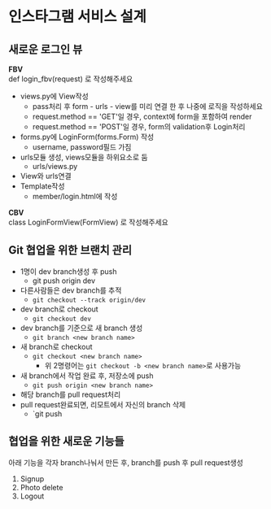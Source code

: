 # 인스타그램 서비스 설계

## 새로운 로그인 뷰

**FBV**  
def login_fbv(request) 로 작성해주세요

- views.py에 View작성
	- pass처리 후 form - urls - view를 미리 연결 한 후 나중에 로직을 작성하세요
	- request.method == 'GET'일 경우, context에 form을 포함하여 render
	- request.method == 'POST'일 경우, form의 validation후 Login처리
- forms.py에 LoginForm(forms.Form) 작성
	- username, password필드 가짐
- urls모듈 생성, views모듈을 하위요소로 둠
	- urls/views.py
- View와 urls연결
- Template작성
	- member/login.html에 작성

	
**CBV**  
class LoginFormView(FormView) 로  작성해주세요

## Git 협업을 위한 브랜치 관리

- 1명이 dev branch생성 후 push
	- git push origin dev
- 다른사람들은 dev branch를 추적
	- `git checkout --track origin/dev`
- dev branch로 checkout
	- `git checkout dev`
- dev branch를 기준으로 새 branch 생성
	- `git branch <new branch name>`
- 새 branch로 checkout
	- `git checkout <new branch name>`
		- 위 2명령어는 `git checkout -b <new branch name>`로 사용가능
- 새 branch에서 작업 완료 후, 저장소에 push
	- `git push origin <new branch name>`
- 해당 branch를 pull request처리
- pull request완료되면, 리모트에서 자신의 branch 삭제
	- `git push 


## 협업을 위한 새로운 기능들

아래 기능을 각자 branch나눠서 만든 후, branch를 push 후 pull request생성

1. Signup
2. Photo delete
3. Logout

